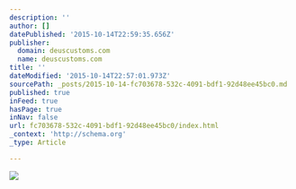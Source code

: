 ```yaml
---
description: ''
author: []
datePublished: '2015-10-14T22:59:35.656Z'
publisher:
  domain: deuscustoms.com
  name: deuscustoms.com
title: ''
dateModified: '2015-10-14T22:57:01.973Z'
sourcePath: _posts/2015-10-14-fc703678-532c-4091-bdf1-92d48ee45bc0.md
published: true
inFeed: true
hasPage: true
inNav: false
url: fc703678-532c-4091-bdf1-92d48ee45bc0/index.html
_context: 'http://schema.org'
_type: Article

---
```

![](http://cdn.deuscustoms.com/wp-content/uploads/2015/05/TOM8923.jpg)